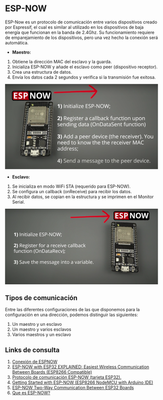 # ESP-NOW
ESP-Now es un protocolo de comunicación entre varios dispositivos creado por Espressif, el cual es similar al utilizado en los dispositivos de baja energía que funcionan en la banda de 2.4Ghz. Su funcionamiento requiere de emparejamiento de los dispositivos, pero una vez hecho la conexión será automática.

- **Maestro:**
1. Obtiene la dirección MAC del esclavo y la guarda.
2. Inicializa ESP-NOW y añade el esclavo como peer (dispositivo receptor).
3. Crea una estructura de datos.
4. Envía los datos cada 2 segundos y verifica si la transmisión fue exitosa.

![Sender](img/01_sender.png)

- **Esclavo:**
1. Se inicializa en modo WiFi STA (requerido para ESP-NOW).
2. Se configura un callback (onReceive) para recibir los datos.
3. Al recibir datos, se copian en la estructura y se imprimen en el Monitor Serial.

![Receiver](img/02_receiver.png)

## Tipos de comunicación
 
Entre las diferentes configuraciones de las que disponemos para la configuración en una dirección, podemos distinguir las siguientes:

1. Un maestro y un esclavo
2. Un maestro y varios esclavos
3. Varios maestros y un esclavo

## Links de consulta 
1. [Conexión de ESPNOW](https://www.electrosoftcloud.com/esp-now-conecta-dos-o-mas-esp32-esp8266/)
2. [ESP-NOW with ESP32 EXPLAINED: Easiest Wireless Communication Between Boards (ESP8266 Compatible)](https://www.youtube.com/watch?v=qxwXwNS3Avw)
3. [Protocolo de comunicación ESP-NOW (tarjeta ESP32).](https://www.youtube.com/watch?v=sX9pH0OYbKg)
4. [Getting Started with ESP-NOW (ESP8266 NodeMCU with Arduino IDE)](https://randomnerdtutorials.com/esp-now-esp8266-nodemcu-arduino-ide/)
5. [ESP-NOW Two-Way Communication Between ESP32 Boards](https://randomnerdtutorials.com/esp-now-two-way-communication-esp32/)
6. [Que es ESP-NOW?](https://www.electrosoftcloud.com/esp-now-conecta-dos-o-mas-esp32-esp8266/)